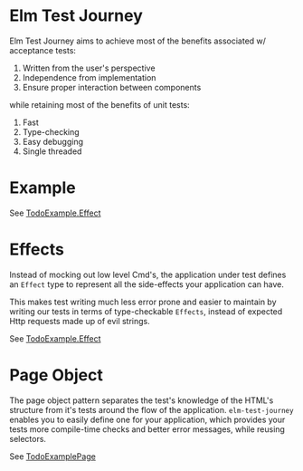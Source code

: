 # Elm Test Journey #

Elm Test Journey aims to achieve most of the benefits associated w/ acceptance tests:
1. Written from the user's perspective
2. Independence from implementation
3. Ensure proper interaction between components

while retaining most of the benefits of unit tests:
1. Fast
2. Type-checking
3. Easy debugging
4. Single threaded

# Example #

See [TodoExample.Effect](examples/test/TodoExampleTest.elm)


# Effects #

Instead of mocking out low level Cmd's, the application under test defines an `Effect` type to represent all the side-effects your application can have.

This makes test writing much less error prone and easier to maintain by writing our tests in terms of type-checkable `Effects`, instead of expected Http requests made up of evil strings.

See [TodoExample.Effect](examples/src/TodoExample.elm)


# Page Object #

The page object pattern separates the test's knowledge of the HTML's structure from it's tests around the flow of the application.  `elm-test-journey` enables you to easily define one for your application, which provides your tests more compile-time checks and better error messages, while reusing selectors.


See [TodoExamplePage](examples/test/TodoExamplePage.elm)

